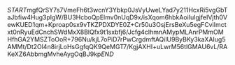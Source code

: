 $START$mgfQrSY7s7VmeFh6t3wcnY3Ybkp0JsVyUweLYad7y211HcxRi5vgGbTaJbfiw4Hug3plgW/BU3HcboQpElmv0nUqD9x/isXqom6hbkAoiIulgjfeIVjth0VewKUED1qm+Kproap0sx9vTKZPDXDYE0Z+Cr50u3OsjErsBeXu5egFCviImctxt0nRyuEdCnchSWdMxX8BlQfx9t1sxbfj6/Jcfg4cIhmnAMypMLAnrPMmOMHfhGA2YMSZToOoR+796Nu/kjL7oPiD7rPwCrgdmftAQilU9ByBKy3kaXAIug5AMMt/Dt2Ol4n8irjLoHsGgfqQK9QeMGT7/KgjAXHI+uLwrM56tlGMAU6vL/RAKeXZ6AbbmgMvheAygOqBJ9kp$END$